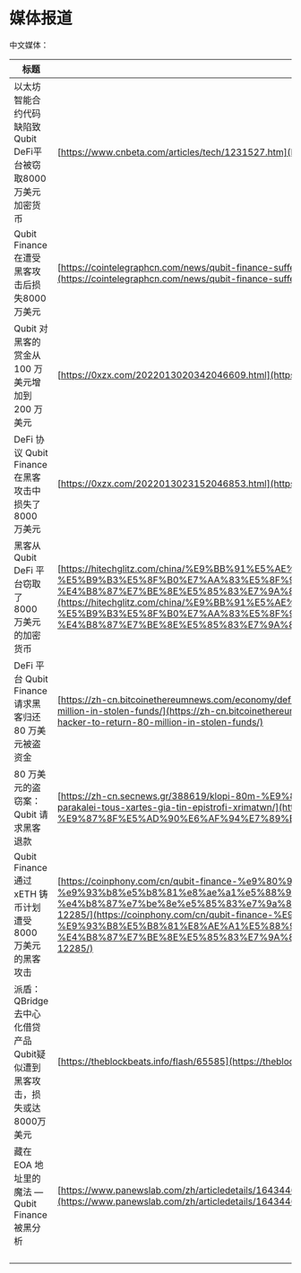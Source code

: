 # 媒体报道

中文媒体：

| 标题                                          | 链接                                                                                                                                                                                                                                                                                                                                                                                                                       |
| ------------------------------------------- | ------------------------------------------------------------------------------------------------------------------------------------------------------------------------------------------------------------------------------------------------------------------------------------------------------------------------------------------------------------------------------------------------------------------------ |
| 以太坊智能合约代码缺陷致Qubit DeFi平台被窃取8000万美元加密货币      | [https://www.cnbeta.com/articles/tech/1231527.htm](https://www.cnbeta.com/articles/tech/1231527.htm)                                                                                                                                                                                                                                                                                                                     |
| Qubit Finance在遭受黑客攻击后损失8000万美元              | [https://cointelegraphcn.com/news/qubit-finance-suffers-80-million-loss-following-hack](https://cointelegraphcn.com/news/qubit-finance-suffers-80-million-loss-following-hack)                                                                                                                                                                                                                                           |
| Qubit 对黑客的赏金从 100 万美元增加到 200 万美元            | [https://0xzx.com/2022013020342046609.html](https://0xzx.com/2022013020342046609.html)                                                                                                                                                                                                                                                                                                                                   |
| DeFi 协议 Qubit Finance 在黑客攻击中损失了 8000 万美元    | [https://0xzx.com/2022013023152046853.html](https://0xzx.com/2022013023152046853.html)                                                                                                                                                                                                                                                                                                                                   |
| 黑客从 Qubit DeFi 平台窃取了 8000 万美元的加密货币          | [https://hitechglitz.com/china/%E9%BB%91%E5%AE%A2%E4%BB%8E-qubit-defi-%E5%B9%B3%E5%8F%B0%E7%AA%83%E5%8F%96%E4%BA%86-8000-%E4%B8%87%E7%BE%8E%E5%85%83%E7%9A%84%E5%8A%A0%E5%AF%86%E8%B4%A7%E5%B8%81/](https://hitechglitz.com/china/%E9%BB%91%E5%AE%A2%E4%BB%8E-qubit-defi-%E5%B9%B3%E5%8F%B0%E7%AA%83%E5%8F%96%E4%BA%86-8000-%E4%B8%87%E7%BE%8E%E5%85%83%E7%9A%84%E5%8A%A0%E5%AF%86%E8%B4%A7%E5%B8%81/)                   |
| DeFi 平台 Qubit Finance 请求黑客归还 80 万美元被盗资金     | [https://zh-cn.bitcoinethereumnews.com/economy/defi-platform-qubit-finance-begs-hacker-to-return-80-million-in-stolen-funds/](https://zh-cn.bitcoinethereumnews.com/economy/defi-platform-qubit-finance-begs-hacker-to-return-80-million-in-stolen-funds/)                                                                                                                                                               |
| 80 万美元的盗窃案：Qubit 请求黑客退款                     | [https://zh-cn.secnews.gr/388619/klopi-80m-%E9%87%8F%E5%AD%90%E6%AF%94%E7%89%B9-parakalei-tous-xartes-gia-tin-epistrofi-xrimatwn/](https://zh-cn.secnews.gr/388619/klopi-80m-%E9%87%8F%E5%AD%90%E6%AF%94%E7%89%B9-parakalei-tous-xartes-gia-tin-epistrofi-xrimatwn/)                                                                                                                                                     |
| Qubit Finance 通过 xETH 铸币计划遭受 8000 万美元的黑客攻击  | [https://coinphony.com/cn/qubit-finance-%e9%80%9a%e8%bf%87-xeth-%e9%93%b8%e5%b8%81%e8%ae%a1%e5%88%92%e9%81%ad%e5%8f%97-8000-%e4%b8%87%e7%be%8e%e5%85%83%e7%9a%84%e9%bb%91%e5%ae%a2%e6%94%bb%e5%87%bb-12285/](https://coinphony.com/cn/qubit-finance-%E9%80%9A%E8%BF%87-xeth-%E9%93%B8%E5%B8%81%E8%AE%A1%E5%88%92%E9%81%AD%E5%8F%97-8000-%E4%B8%87%E7%BE%8E%E5%85%83%E7%9A%84%E9%BB%91%E5%AE%A2%E6%94%BB%E5%87%BB-12285/) |
| 派盾：QBridge去中心化借贷产品Qubit疑似遭到黑客攻击，损失或达8000万美元 | [https://theblockbeats.info/flash/65585](https://theblockbeats.info/flash/65585)                                                                                                                                                                                                                                                                                                                                         |
| 藏在 EOA 地址里的魔法 — Qubit Finance 被黑分析          | [https://www.panewslab.com/zh/articledetails/1643446970253147.html](https://www.panewslab.com/zh/articledetails/1643446970253147.html)                                                                                                                                                                                                                                                                                   |
|                                             |                                                                                                                                                                                                                                                                                                                                                                                                                          |
|                                             |                                                                                                                                                                                                                                                                                                                                                                                                                          |
|                                             |                                                                                                                                                                                                                                                                                                                                                                                                                          |
|                                             |                                                                                                                                                                                                                                                                                                                                                                                                                          |
